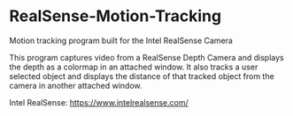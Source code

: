 # RealSense-Motion-Tracking
Motion tracking program built for the Intel RealSense Camera

This program captures video from a RealSense Depth Camera and displays the depth as a colormap in an attached window. It also tracks a user selected object and displays the distance of that tracked object from the camera in another attached window.

Intel RealSense: https://www.intelrealsense.com/
